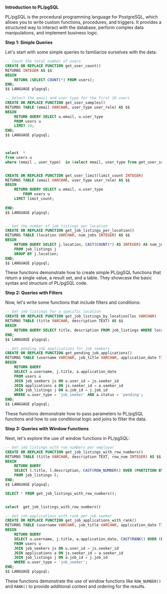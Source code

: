 **Introduction to PL/pgSQL**

PL/pgSQL is the procedural programming language for PostgreSQL, which allows you to write custom functions, procedures, and triggers. It provides a structured way to interact with the database, perform complex data manipulations, and implement business logic.

**Step 1: Simple Queries**

Let's start with some simple queries to familiarize ourselves with the data:

```sql
-- Count the total number of users
CREATE OR REPLACE FUNCTION get_user_count()
RETURNS INTEGER AS $$
BEGIN
    RETURN (SELECT COUNT(*) FROM users);
END;
$$ LANGUAGE plpgsql;

-- Select the email and user type for the first 10 users
CREATE OR REPLACE FUNCTION get_user_samples()
RETURNS TABLE (email VARCHAR, user_type user_role) AS $$
BEGIN
    RETURN QUERY SELECT u.email, u.user_type 
    FROM users u
    LIMIT 10;
END;
$$ LANGUAGE plpgsql;



select  *
from users u 
where (email , user_type)  in (select email, user_type from get_user_samples())


CREATE OR REPLACE FUNCTION get_user_limit(limit_count INTEGER)
RETURNS TABLE (email VARCHAR, user_type user_role) AS $$
BEGIN
    RETURN QUERY SELECT u.email, u.user_type
        FROM users u
    LIMIT limit_count;
    
END;
$$ LANGUAGE plpgsql;


-- Get the number of job listings per location
CREATE OR REPLACE FUNCTION get_job_listings_per_location()
RETURNS TABLE (location VARCHAR, num_jobs INTEGER) AS $$
BEGIN
    RETURN QUERY SELECT j.location, CAST(COUNT(*) AS INTEGER) AS num_jobs
    FROM job_listings j
    GROUP BY j.location;
END;
$$ LANGUAGE plpgsql;
```

These functions demonstrate how to create simple PL/pgSQL functions that return a single value, a result set, and a table. They showcase the basic syntax and structure of PL/pgSQL code.

**Step 2: Queries with Filters**

Now, let's write some functions that include filters and conditions:

```sql
-- Get job listings for a specific location
CREATE OR REPLACE FUNCTION get_job_listings_by_location(loc VARCHAR)
RETURNS TABLE (title VARCHAR, description TEXT) AS $$
BEGIN
    RETURN QUERY SELECT title, description FROM job_listings WHERE location = loc;
END;
$$ LANGUAGE plpgsql;

-- Get pending job applications for job seekers
CREATE OR REPLACE FUNCTION get_pending_job_applications()
RETURNS TABLE (username VARCHAR, job_title VARCHAR, application_date TIMESTAMP) AS $$
BEGIN
    RETURN QUERY
    SELECT u.username, j.title, a.application_date
    FROM users u
    JOIN job_seekers js ON u.user_id = js.seeker_id
    JOIN applications a ON js.seeker_id = a.seeker_id
    JOIN job_listings j ON a.job_id = j.job_id
    WHERE u.user_type = 'job_seeker' AND a.status = 'pending';
END;
$$ LANGUAGE plpgsql;
```

These functions demonstrate how to pass parameters to PL/pgSQL functions and how to use conditional logic and joins to filter the data.

**Step 3: Queries with Window Functions**

Next, let's explore the use of window functions in PL/pgSQL:

```sql
-- Get job listings with row numbers per employer
CREATE OR REPLACE FUNCTION get_job_listings_with_row_numbers()
RETURNS TABLE (title VARCHAR, description TEXT, row_num INTEGER) AS $$
BEGIN
    RETURN QUERY
    SELECT l.title, l.description, CAST(ROW_NUMBER() OVER (PARTITION BY l.employer_id ORDER BY l.posted_date DESC) AS INTEGER) AS row_num
    FROM job_listings l;
END;
$$ LANGUAGE plpgsql;

SELECT * FROM get_job_listings_with_row_numbers();


select  get_job_listings_with_row_numbers()

-- Get job applications with rank per job seeker
CREATE OR REPLACE FUNCTION get_job_applications_with_rank()
RETURNS TABLE (username VARCHAR, job_title VARCHAR, application_date TIMESTAMP, application_rank INTEGER) AS $$
BEGIN
    RETURN QUERY
    SELECT u.username, j.title, a.application_date, CAST(RANK() OVER (PARTITION BY a.seeker_id ORDER BY a.application_date DESC) AS INTEGER) AS application_rank
    FROM users u
    JOIN job_seekers js ON u.user_id = js.seeker_id
    JOIN applications a ON js.seeker_id = a.seeker_id
    JOIN job_listings j ON a.job_id = j.job_id
    WHERE u.user_type = 'job_seeker';
END;
$$ LANGUAGE plpgsql;
```

These functions demonstrate the use of window functions like `ROW_NUMBER()` and `RANK()` to provide additional context and ordering for the results.

